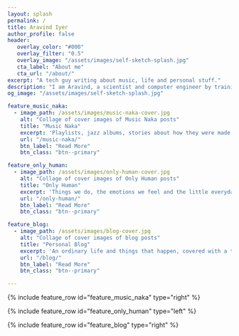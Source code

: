 ```yaml
---
layout: splash
permalink: /
title: Aravind Iyer
author_profile: false
header:
   overlay_color: "#000"
   overlay_filter: "0.5"
   overlay_image: "/assets/images/self-sketch-splash.jpg"
   cta_label: "About me"
   cta_url: "/about/"
excerpt: "A tech guy writing about music, life and personal stuff."
description: "I am Aravind, a scientist and computer engineer by training, writing about music, life and personal stuff. My writings cover stories about jazz albums, human emotions and ordinary things that make us human, and narrations of things happening in my life."
og_image: "/assets/images/self-sketch-splash.jpg"

feature_music_naka:
  - image_path: /assets/images/music-naka-cover.jpg
    alt: "Collage of cover images of Music Naka posts"
    title: "Music Naka"
    excerpt: 'Playlists, jazz albums, stories about how they were made or how I discovered them.'
    url: "/music-naka/"
    btn_label: "Read More"
    btn_class: "btn--primary"

feature_only_human:
  - image_path: /assets/images/only-human-cover.jpg
    alt: "Collage of cover images of Only Human posts"
    title: "Only Human"
    excerpt: 'Things we do, the emotions we feel and the little everyday things that make us human.'
    url: "/only-human/"
    btn_label: "Read More"
    btn_class: "btn--primary"

feature_blog:
  - image_path: /assets/images/blog-cover.jpg
    alt: "Collage of cover images of blog posts"
    title: "Personal Blog"
    excerpt: 'An ordinary life and things that happen, covered with a touch of humour.'
    url: "/blog/"
    btn_label: "Read More"
    btn_class: "btn--primary"

---
```


{% include feature_row id="feature_music_naka" type="right" %}

{% include feature_row id="feature_only_human" type="left" %}

{% include feature_row id="feature_blog" type="right" %}
